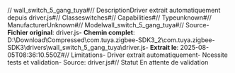 // wall_switch_5_gang_tuya#// DescriptionDriver extrait automatiquement depuis driver.js#// Classeswitches#// Capabilities#// Typeunknown#// ManufacturerUnknown#// Modelwall_switch_5_gang_tuya#// Source- **Fichier original**: driver.js- **Chemin complet**: D:\Download\Compressed\com.tuya.zigbee-SDK3_2\com.tuya.zigbee-SDK3\drivers\wall_switch_5_gang_tuya\driver.js- **Extrait le**: 2025-08-05T08:36:10.550Z#// Limitations- Driver extrait automatiquement- Ncessite tests et validation- Source: driver.js#// Statut En attente de validation